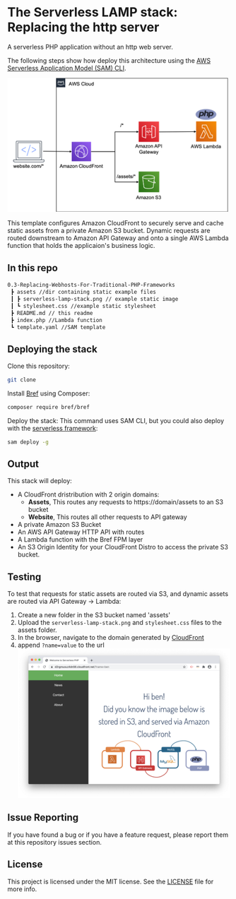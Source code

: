 # The Serverless LAMP stack: Replacing the http server

A serverless PHP application without an http web server.

The following steps show how deploy this architecture using the [AWS Serverless Application Model (SAM) CLI](https://aws.amazon.com/serverless/sam/).

![Serverless architecture](../repository-resources/cloudfrontrouting.png "Serverless architecture")

This template configures Amazon CloudFront to securely serve and cache static assets from a private Amazon S3 bucket. Dynamic requests are routed downstream to Amazon API Gateway and onto a single AWS Lambda function that holds the applicaion's business logic.

## In this repo

```~~~~
0.3-Replacing-Webhosts-For-Traditional-PHP-Frameworks
 ┣ assets //dir containing static example files
 ┃ ┣ serverless-lamp-stack.png // example static image 
 ┃ ┗ stylesheet.css //example static stylesheet
 ┣ README.md // this readme
 ┣ index.php //Lambda function
 ┗ template.yaml //SAM template

```

## Deploying the stack

Clone this repository:

```bash
git clone
```

Install [Bref](https://github.com/brefphp/bref) using Composer:

```bash
composer require bref/bref
```

Deploy the stack: This command uses SAM CLI, but you could also deploy with the [serverless framework](https://www.serverless.com/):

```bash
sam deploy -g
```

## Output

This stack will deploy:

* A CloudFront dristribution with 2 origin domains:
  * **Assets**, This routes any requests to https://domain/assets to an S3 bucket
  * **Website**, This routes all other requests to API gateway
* A private Amazon S3 Bucket
* An AWS API Gateway HTTP API with routes
* A Lambda function with the Bref FPM layer
* An S3 Origin Identity for your CloudFront Distro to access the private S3 bucket.

## Testing

To test that requests for static assets are routed via S3, and dynamic assets are routed via API Gateway -> Lambda:

1. Create a new folder in the S3 bucket named 'assets'
2. Upload the `serverless-lamp-stack.png` and `stylesheet.css` files to the assets folder.
3. In the browser, navigate to the domain generated by [CloudFront](https://aws.amazon.com/cloudfront/)
4. append `?name=value` to the url
![Example screenshot](../repository-resources/webpagess.png "Example screenshot]")


## Issue Reporting

If you have found a bug or if you have a feature request, please report them at this repository issues section.

## License

This project is licensed under the MIT license. See the [LICENSE](../LICENSE) file for more info.
